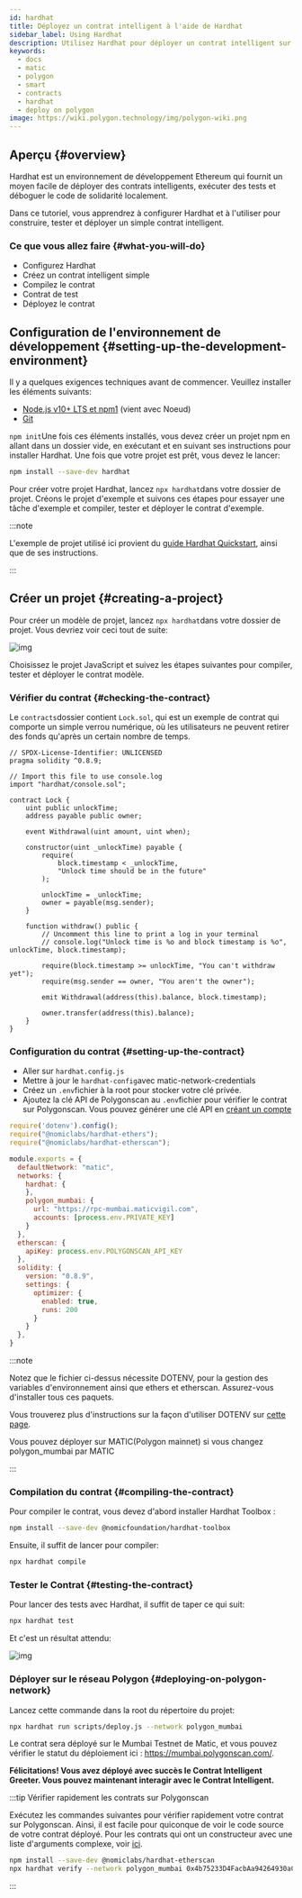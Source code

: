 ```yaml
---
id: hardhat
title: Déployez un contrat intelligent à l'aide de Hardhat
sidebar_label: Using Hardhat
description: Utilisez Hardhat pour déployer un contrat intelligent sur Polygon
keywords:
  - docs
  - matic
  - polygon
  - smart
  - contracts
  - hardhat
  - deploy on polygon
image: https://wiki.polygon.technology/img/polygon-wiki.png
---
```


## Aperçu {#overview}

Hardhat est un environnement de développement Ethereum qui fournit un moyen facile de déployer des contrats intelligents, exécuter des tests et déboguer le code de solidarité localement.

Dans ce tutoriel, vous apprendrez à configurer Hardhat et à l'utiliser pour construire, tester et déployer un simple contrat intelligent.

### Ce que vous allez faire {#what-you-will-do}

- Configurez Hardhat
- Créez un contrat intelligent simple
- Compilez le contrat
- Contrat de test
- Déployez le contrat

## Configuration de l'environnement de développement {#setting-up-the-development-environment}

Il y a quelques exigences techniques avant de commencer. Veuillez installer les éléments suivants:

- [Node.js v10+ LTS et npm1](https://nodejs.org/en/) (vient avec Noeud)
- [Git](https://git-scm.com/)

`npm init`Une fois ces éléments installés, vous devez créer un projet npm en allant dans un dossier vide, en exécutant et en suivant ses instructions pour installer Hardhat. Une fois que votre projet est prêt, vous devez le lancer:

```bash
npm install --save-dev hardhat
```

Pour créer votre projet Hardhat, lancez `npx hardhat`dans votre dossier de projet. Créons le projet d'exemple et suivons ces étapes pour essayer une tâche d'exemple et compiler, tester et déployer le contrat d'exemple.

:::note

L'exemple de projet utilisé ici provient du [<ins>guide Hardhat Quickstart</ins>](https://hardhat.org/getting-started/#quick-start), ainsi que de ses instructions.

:::

## Créer un projet {#creating-a-project}

Pour créer un modèle de projet, lancez  `npx hardhat`dans votre dossier de projet. Vous devriez voir ceci tout de suite:

![img](/img/hardhat/quickstart.png)

Choisissez le projet JavaScript et suivez les étapes suivantes pour compiler, tester et déployer le contrat modèle.

### Vérifier du contrat {#checking-the-contract}

Le `contracts`dossier contient `Lock.sol`, qui est un exemple de contrat qui comporte un simple verrou numérique, où les utilisateurs ne peuvent retirer des fonds qu'après un certain nombre de temps.

```
// SPDX-License-Identifier: UNLICENSED
pragma solidity ^0.8.9;

// Import this file to use console.log
import "hardhat/console.sol";

contract Lock {
    uint public unlockTime;
    address payable public owner;

    event Withdrawal(uint amount, uint when);

    constructor(uint _unlockTime) payable {
        require(
            block.timestamp < _unlockTime,
            "Unlock time should be in the future"
        );

        unlockTime = _unlockTime;
        owner = payable(msg.sender);
    }

    function withdraw() public {
        // Uncomment this line to print a log in your terminal
        // console.log("Unlock time is %o and block timestamp is %o", unlockTime, block.timestamp);

        require(block.timestamp >= unlockTime, "You can't withdraw yet");
        require(msg.sender == owner, "You aren't the owner");

        emit Withdrawal(address(this).balance, block.timestamp);

        owner.transfer(address(this).balance);
    }
}
```

### Configuration du contrat {#setting-up-the-contract}

- Aller sur `hardhat.config.js`
- Mettre à jour le `hardhat-config`avec matic-network-credentials
- Créez un `.env`fichier à la root pour stocker votre clé privée.
- Ajoutez la clé API de Polygonscan au `.env`fichier pour vérifier le contrat sur Polygonscan. Vous pouvez générer une clé API en [créant un compte](https://polygonscan.com/register)

```js
require('dotenv').config();
require("@nomiclabs/hardhat-ethers");
require("@nomiclabs/hardhat-etherscan");

module.exports = {
  defaultNetwork: "matic",
  networks: {
    hardhat: {
    },
    polygon_mumbai: {
      url: "https://rpc-mumbai.maticvigil.com",
      accounts: [process.env.PRIVATE_KEY]
    }
  },
  etherscan: {
    apiKey: process.env.POLYGONSCAN_API_KEY
  },
  solidity: {
    version: "0.8.9",
    settings: {
      optimizer: {
        enabled: true,
        runs: 200
      }
    }
  },
}
```

:::note

Notez que le fichier ci-dessus nécessite DOTENV, pour la gestion des variables d'environnement ainsi que ethers et etherscan. Assurez-vous d'installer tous ces paquets.

Vous trouverez plus d'instructions sur la façon d'utiliser DOTENV sur [<ins>cette page</ins>](https://www.npmjs.com/package/dotenv).

Vous pouvez déployer sur MATIC(Polygon mainnet) si vous changez polygon_mumbai par MATIC

:::

### Compilation du contrat {#compiling-the-contract}

Pour compiler le contrat, vous devez d'abord installer Hardhat Toolbox :

```bash
npm install --save-dev @nomicfoundation/hardhat-toolbox
```

Ensuite, il suffit de lancer pour compiler:

```bash
npx hardhat compile
```

### Tester le Contrat {#testing-the-contract}

Pour lancer des tests avec Hardhat, il suffit de taper ce qui suit:

```bash
npx hardhat test
```

Et c'est un résultat attendu:

![img](/img/hardhat/test.png)

### Déployer sur le réseau Polygon {#deploying-on-polygon-network}

Lancez cette commande dans la root du répertoire du projet:

```bash
npx hardhat run scripts/deploy.js --network polygon_mumbai
```

Le contrat sera déployé sur le Mumbai Testnet de Matic, et vous pouvez vérifier le statut du déploiement ici : https://mumbai.polygonscan.com/.

**Félicitations! Vous avez déployé avec succès le Contrat Intelligent Greeter. Vous pouvez maintenant interagir avec le Contrat Intelligent.**

:::tip Vérifier rapidement les contrats sur Polygonscan

Exécutez les commandes suivantes pour vérifier rapidement votre contrat sur Polygonscan. Ainsi, il est facile pour quiconque de voir le code source de votre contrat déployé. Pour les contrats qui ont un constructeur avec une liste d'arguments complexe, voir [ici](https://hardhat.org/plugins/nomiclabs-hardhat-etherscan.html).

```bash
npm install --save-dev @nomiclabs/hardhat-etherscan
npx hardhat verify --network polygon_mumbai 0x4b75233D4FacbAa94264930aC26f9983e50C11AF
```
:::

